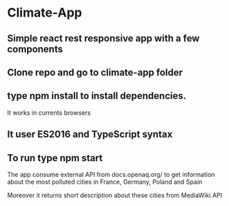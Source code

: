 # Climate-App

## Simple react rest responsive app with a few components

## Clone repo and go to climate-app folder

## type npm install to install dependencies.

It works in currents browsers

## It user ES2016 and TypeScript syntax

## To run type npm start

 The app consume external API from docs.openaq.org/ to get information about the most polluted cities in France, Germany, Poland and Spain

 Moreover it returns short description about these cities from MediaWiki API
